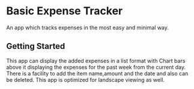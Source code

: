 # Basic Expense Tracker

An app which tracks expenses in the most easy and minimal way.

## Getting Started

This app can display the added expenses in a list format with Chart bars above it displaying the expenses for the past week from the current day.
There is a facility to add the item name,amount and the date and also can be deleted.
This app is optimized for landscape viewing as well.
